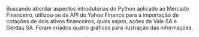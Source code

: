 Buscando abordar aspectos introdutórias do Python aplicado ao Mercado Financeiro, utilizou-se de API do Yahoo Finance para a importação de cotações de dois ativos financeiros, quais sejam, ações da Vale SA e Gerdau SA. 
Foram criados quatro gráficos para ilustração das informações.  
